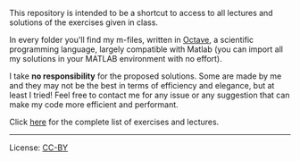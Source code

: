 This repository is intended to be a shortcut to access to all lectures and solutions of the exercises given in class.

In every folder you'll find my m-files, written in [Octave]( https://www.gnu.org/software/octave/), a scientific programming language, largely compatible with Matlab (you can import all my solutions in your MATLAB environment with no effort).

I take __no responsibility__  for the proposed solutions. Some are made by me and they may not be the best in terms of efficiency and elegance, but at least I tried! Feel free to contact me for any issue or any suggestion that can make my code more efficient and performant.

Click [here](http://elearning.unibs.it/mod/folder/view.php?id=47688) for the complete list of exercises and lectures.

---
License: [CC-BY](https://creativecommons.org/licenses/by/3.0/)
